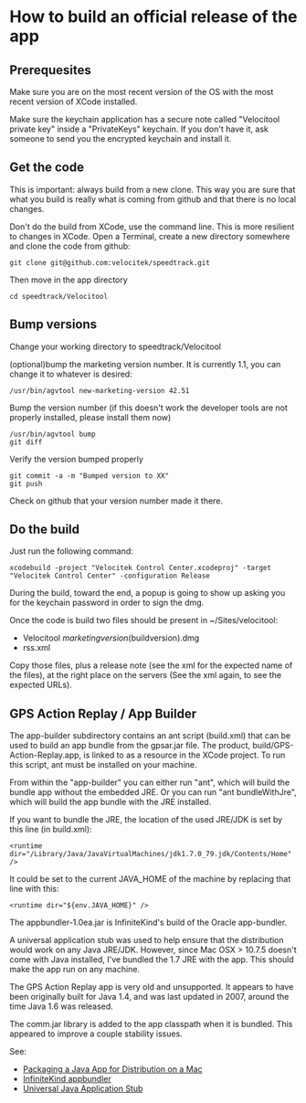 How to build an official release of the app
===========================================

Prerequesites
-------------

Make sure you are on the most recent version of the OS with the most recent version of XCode installed.

Make sure the keychain application has a secure note called "Velocitool private key" inside a "PrivateKeys" keychain. If you don't have it, ask someone to send you the encrypted keychain and install it.

Get the code
------------

This is important: always build from a new clone. This way you are sure that what you build is really what is coming from github and that there is no local changes.

Don't do the build from XCode, use the command line. This is more resilient to changes in XCode. Open a Terminal, create a new directory somewhere and clone the code from github:

    git clone git@github.com:velocitek/speedtrack.git

Then move in the app directory

    cd speedtrack/Velocitool


Bump versions
-------------

Change your working directory to speedtrack/Velocitool

(optional)bump the marketing version number. It is currently 1.1, you can change it to whatever is desired:

    /usr/bin/agvtool new-marketing-version 42.51

Bump the version number (if this doesn't work the developer tools are not properly installed, please install them now)

    /usr/bin/agvtool bump
    git diff

Verify the version bumped properly

    git commit -a -m "Bumped version to XX"
    git push

Check on github that your version number made it there.


Do the build
------------

Just run the following command:

    xcodebuild -project "Velocitek Control Center.xcodeproj" -target "Velocitek Control Center" -configuration Release

During the build, toward the end, a popup is going to show up asking you for the keychain password in order to sign the dmg.

Once the code is build two files should be present in ~/Sites/velocitool:

* Velocitool $marketingversion($buildversion).dmg
* rss.xml

Copy those files, plus a release note (see the xml for the expected name of the files), at the right place on the servers (See the xml again, to see the expected URLs).

GPS Action Replay / App Builder
-------------------------------

The app-builder subdirectory contains an ant script (build.xml) that can be used to build an app bundle from the gpsar.jar file. The product, build/GPS-Action-Replay.app, is linked to as a resource in the XCode project. To run this script, ant must be installed on your machine.

From within the "app-builder" you can either run "ant", which will build the bundle app without the embedded JRE. Or you can run "ant bundleWithJre", which will build the app bundle with the JRE installed.

If you want to bundle the JRE, the location of the used JRE/JDK is set by this line (in build.xml):

    <runtime dir="/Library/Java/JavaVirtualMachines/jdk1.7.0_79.jdk/Contents/Home" />

It could be set to the current JAVA_HOME of the machine by replacing that line with this:

    <runtime dir="${env.JAVA_HOME}" />

The appbundler-1.0ea.jar is InfiniteKind's build of the Oracle app-bundler.

A universal application stub was used to help ensure that the distribution would work on any Java JRE/JDK. However, since Mac OSX > 10.7.5 doesn't come with Java installed, I've bundled the 1.7 JRE with the app. This should make the app run on any machine.

The GPS Action Replay app is very old and unsupported. It appears to have been originally built for Java 1.4, and was last updated in 2007, around the time Java 1.6 was released.

The comm.jar library is added to the app classpath when it is bundled. This appeared to improve a couple stability issues.

See:
* [Packaging a Java App for Distribution on a Mac](http://docs.oracle.com/javase/7/docs/technotes/guides/jweb/packagingAppsForMac.html)
* [InfiniteKind appbundler](https://bitbucket.org/infinitekind/appbundler)
* [Universal Java Application Stub](https://github.com/tofi86/universalJavaApplicationStub)
